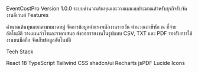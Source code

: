 EventCostPro
Version 1.0.0
ระบบคำนวณต้นทุนและวางแผนงบประมาณสำหรับธุรกิจรับจัดงานอีเวนต์
Features

คำนวณต้นทุนแยกตามหมวดหมู่
จัดการข้อมูลค่าแรงพนักงานรายวัน
คำนวณภาษีหัก ณ ที่จ่ายอัตโนมัติ
วางแผนกำไรและราคาเสนอ
ส่งออกรายงานในรูปแบบ CSV, TXT และ PDF
รองรับการใช้งานบนมือถือ
จัดเก็บข้อมูลอัตโนมัติ

Tech Stack

React 18
TypeScript
Tailwind CSS
shadcn/ui
Recharts
jsPDF
Lucide Icons
